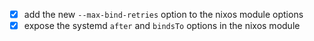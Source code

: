 - [x] add the new `--max-bind-retries` option to the nixos module options
- [x] expose the systemd `after` and `bindsTo` options in the nixos module

